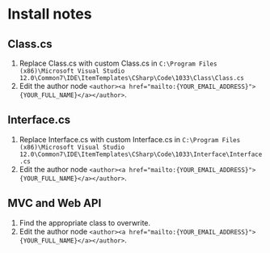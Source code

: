 # Install notes
## Class.cs
1. Replace Class.cs with custom Class.cs in
   `C:\Program Files (x86)\Microsoft Visual Studio 12.0\Common7\IDE\ItemTemplates\CSharp\Code\1033\Class\Class.cs`
2. Edit the author node `<author><a href="mailto:{YOUR_EMAIL_ADDRESS}">{YOUR_FULL_NAME}</a></author>`.

## Interface.cs
1. Replace Interface.cs with custom Interface.cs in
   `C:\Program Files (x86)\Microsoft Visual Studio 12.0\Common7\IDE\ItemTemplates\CSharp\Code\1033\Interface\Interface.cs`
2. Edit the author node `<author><a href="mailto:{YOUR_EMAIL_ADDRESS}">{YOUR_FULL_NAME}</a></author>`.

## MVC and Web API
1. Find the appropriate class to overwrite.
2. Edit the author node `<author><a href="mailto:{YOUR_EMAIL_ADDRESS}">{YOUR_FULL_NAME}</a></author>`.